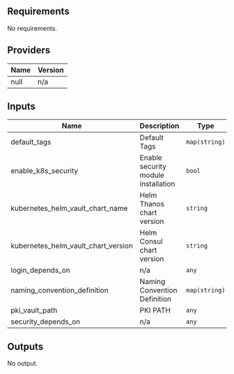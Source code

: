 ## Requirements

No requirements.

## Providers

| Name | Version |
|------|---------|
| null | n/a |

## Inputs

| Name | Description | Type | Default | Required |
|------|-------------|------|---------|:--------:|
| default\_tags | Default Tags | `map(string)` | n/a | yes |
| enable\_k8s\_security | Enable security module installation | `bool` | `true` | no |
| kubernetes\_helm\_vault\_chart\_name | Helm  Thanos chart version | `string` | `"vault"` | no |
| kubernetes\_helm\_vault\_chart\_version | Helm Consul chart version | `string` | `"0.7.0"` | no |
| login\_depends\_on | n/a | `any` | `[]` | no |
| naming\_convention\_definition | Naming Convention Definition | `map(string)` | `{}` | no |
| pki\_vault\_path | PKI PATH | `any` | n/a | yes |
| security\_depends\_on | n/a | `any` | `[]` | no |

## Outputs

No output.

